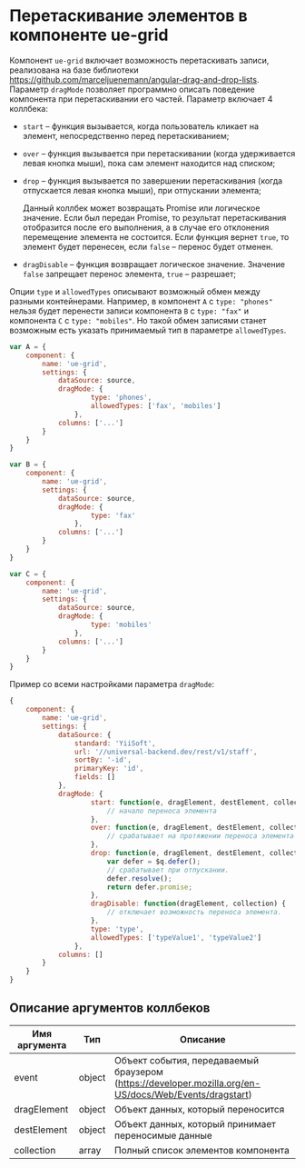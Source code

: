# Перетаскивание элементов в компоненте ue-grid

Компонент `ue-grid` включает возможность перетаскивать записи, реализована на базе библиотеки https://github.com/marceljuenemann/angular-drag-and-drop-lists.
Параметр `dragMode` позволяет программно описать поведение компонента при перетаскивании его частей. 
Параметр включает 4 коллбека:
* `start` – функция вызывается, когда пользователь кликает на элемент, непосредственно перед перетаскиванием;
* `over` – функция вызывается при перетаскивании (когда удерживается левая кнопка мыши), пока сам элемент находится над списком;
* `drop` – функция вызывается по завершении перетаскивания (когда отпускается левая кнопка мыши), при отпускании элемента;

    Данный коллбек может возвращать Promise или логическое значение. Если был передан Promise, то результат перетаскивания отобразится после его выполнения, 
    а в случае его отклонения перемещение элемента не состоится.
    Если функция вернет `true`, то элемент будет перенесен, если `false` – перенос будет отменен.

* `dragDisable` – функция возвращает логическое значение. Значение `false` запрещает перенос элемента, `true` – разрешает;

Опции `type` и `allowedTypes` описывают возможный обмен между разными контейнерами. Например, в компонент `A` с `type: "phones"` нельзя будет перенести записи компонента `B` с `type: "fax"` и компонента `C` c `type: "mobiles"`. Но такой обмен записями станет возможным есть указать принимаемый тип в параметре `allowedTypes`.

```javascript
var A = {
    component: {
        name: 'ue-grid',
        settings: {            
            dataSource: source,
            dragMode: {
                    type: 'phones',
                    allowedTypes: ['fax', 'mobiles']
                },
            columns: ['...']
        }
    }
}

var B = {
    component: {
        name: 'ue-grid',
        settings: {            
            dataSource: source,
            dragMode: {
                    type: 'fax'
                },
            columns: ['...']
        }
    }
}

var C = {
    component: {
        name: 'ue-grid',
        settings: {            
            dataSource: source,
            dragMode: {
                    type: 'mobiles'
                },
            columns: ['...']
        }
    }
}
```

Пример со всеми настройками параметра `dragMode`:

```javascript
{
    component: {
        name: 'ue-grid',
        settings: {            
            dataSource: {
                standard: 'YiiSoft',
                url: '//universal-backend.dev/rest/v1/staff',
                sortBy: '-id',
                primaryKey: 'id',
                fields: []
            },
            dragMode: {
                    start: function(e, dragElement, destElement, collection) {
                        // начало переноса элемента
                    },
                    over: function(e, dragElement, destElement, collection) {
                        // срабатывает на протяжении переноса элемента
                    },
                    drop: function(e, dragElement, destElement, collection) {
                        var defer = $q.defer();
                        // срабатывает при отпускании.
                        defer.resolve();
                        return defer.promise;
                    },
                    dragDisable: function(dragElement, collection) {
                        // отключает возможность переноса элемента.
                    },
                    type: 'type',
                    allowedTypes: ['typeValue1', 'typeValue2']
                },
            columns: []
        }
    }
}
```

## Описание аргументов коллбеков

| Имя аргумента | Тип | Описание |
| --- | --- | --- |
| event | object | Объект события, передаваемый браузером (https://developer.mozilla.org/en-US/docs/Web/Events/dragstart) |
| dragElement | object | Объект данных, который переносится |
| destElement | object | Объект данных, который принимает переносимые данные |
| collection | array | Полный список элементов компонента |


